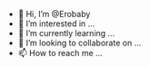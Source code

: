- 👋 Hi, I’m @Erobaby
- 👀 I’m interested in ...
- 🌱 I’m currently learning ...
- 💞️ I’m looking to collaborate on ...
- 📫 How to reach me ...

<!---
Erobaby/Erobaby is a ✨ special ✨ repository because its `README.md` (this file) appears on your GitHub profile.
You can click the Preview link to take a look at your changes.
--->
